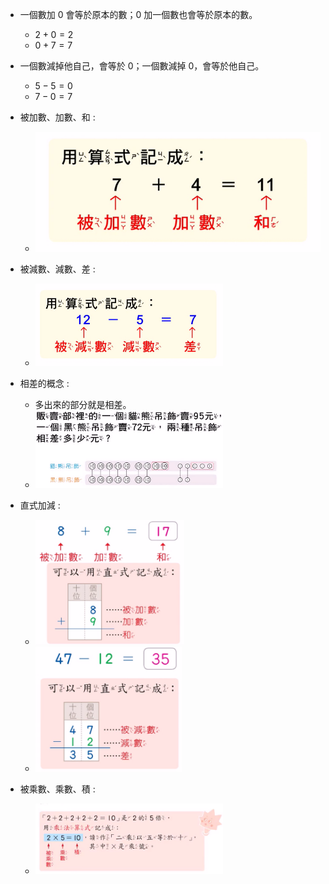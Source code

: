 - 一個數加 0 會等於原本的數；0 加一個數也會等於原本的數。
  - $2 + 0 = 2$
  - $0 + 7 = 7$

- 一個數減掉他自己，會等於 0；一個數減掉 0，會等於他自己。
  - $5 - 5 = 0$
  - $7 - 0 = 7$

- 被加數、加數、和 :
  - ![被加數、加數、和](https://github.com/aquariusCCA/mathematics/blob/main/%E5%89%8D%E7%BD%AE%E7%9F%A5%E8%AD%98/images/%E8%A2%AB%E5%8A%A0%E6%95%B8%E3%80%81%E5%8A%A0%E6%95%B8%E3%80%81%E5%92%8C.png?raw=true "被加數、加數、和")

- 被減數、減數、差 :
  - <img src="./images/被減數、減數、差.png" style="max-width: 300px; max-height: 200px">

- 相差的概念 :
  - 多出來的部分就是相差。
  - <img src="./images/相差.png" style="max-width: 300px; max-height: 200px">

- 直式加減 :
  - <img src="./images/直式加法.png" style="max-width: 300px; max-height: 200px">
  - <img src="./images/直式減法.png" style="max-width: 300px; max-height: 200px">

- 被乘數、乘數、積 :
  - <img src="./images/被乘數、乘數、積.png" style="max-width: 300px; max-height: 200px">